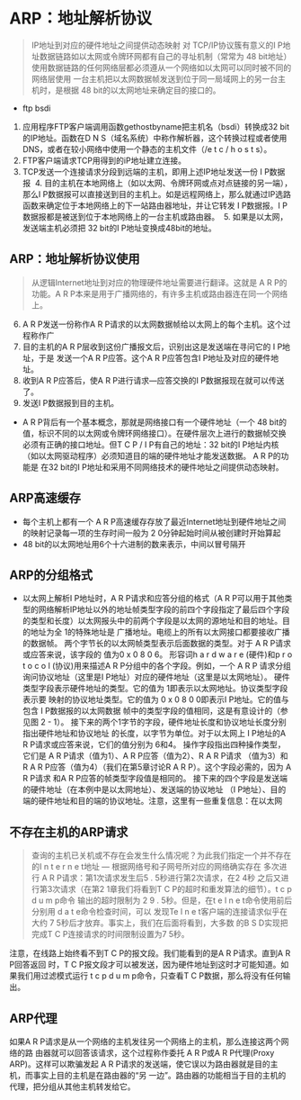 # ARP：地址解析协议
> IP地址到对应的硬件地址之间提供动态映射
> 对 TCP/IP协议簇有意义的I P地址数据链路如以太网或令牌环网都有自己的寻址机制（常常为 48 bit地址）使用数据链路的任何网络层都必须遵从一个网络如以太网可以同时被不同的网络层使用
> 一台主机把以太网数据帧发送到位于同一局域网上的另一台主机时，是根据 48 bit的以太网地址来确定目的接口的。


*  ftp bsdi
  1. 应用程序FTP客户端调用函数gethostbyname把主机名（bsdi）转换成32 bit的IP地址。函数在D N S（域名系统）中称作解析器，这个转换过程或者使用DNS，或者在较小网络中使用一个静态的主机文件（/e t c / h o s t s）。
  2. FTP客户端请求TCP用得到的iP地址建立连接。
  3. TCP发送一个连接请求分段到远端的主机，即用上述IP地址发送一份 I P数据报
  4. 目的主机在本地网络上（如以太网、令牌环网或点对点链接的另一端），那么I P数据报可以直接送到目的主机上。如是远程网络上，那么就通过IP选路函数来确定位于本地网络上的下一站路由器地址，并让它转发 I P数据报。I P数据报都是被送到位于本地网络上的一台主机或路由器。
  5. 如果是以太网，发送端主机必须把 32 bit的I P地址变换成48bit的地址。



##  ARP：地址解析协议使用
> 从逻辑Internet地址到对应的物理硬件地址需要进行翻译。这就是 A R P的功能。A R P本来是用于广播网络的，有许多主机或路由器连在同一个网络上。

6. A R P发送一份称作A R P请求的以太网数据帧给以太网上的每个主机。这个过程称作广
7. 目的主机的A R P层收到这份广播报文后，识别出这是发送端在寻问它的 I P地址，于是
发送一个A R P应答。这个A R P应答包含I P地址及对应的硬件地址。
8. 收到A R P应答后，使A R P进行请求—应答交换的I P数据报现在就可以传送了。
9. 发送I P数据报到目的主机。
  * A R P背后有一个基本概念，那就是网络接口有一个硬件地址（一个 48 bit的值，标识不同的以太网或令牌环网络接口）。在硬件层次上进行的数据帧交换必须有正确的接口地址。但T C P / I P有自己的地址：32 bit的I P地址内核（如以太网驱动程序）必须知道目的端的硬件地址才能发送数据。 A R P的功能是
在32 bit的I P地址和采用不同网络技术的硬件地址之间提供动态映射。


## ARP高速缓存
* 每个主机上都有一个 A R P高速缓存存放了最近Internet地址到硬件地址之间的映射记录每一项的生存时间一般为 2 0分钟起始时间从被创建时开始算起
* 48 bit的以太网地址用6个十六进制的数来表示，中间以冒号隔开

## ARP的分组格式
* 以太网上解析I P地址时，A R P请求和应答分组的格式（A R P可以用于其他类型的网络解析IP地址以外的地址帧类型字段的前四个字段指定了最后四个字段的类型和长度）以太网报头中的前两个字段是以太网的源地址和目的地址。目的地址为全 1的特殊地址是
广播地址。电缆上的所有以太网接口都要接收广播的数据帧。
两个字节长的以太网帧类型表示后面数据的类型。对于 A R P请求或应答来说，该字段的
值为0 x 0 8 0 6。
形容词h a r d w a r e (硬件)和p r o t o c o l (协议)用来描述A R P分组中的各个字段。例如，一个 A R P
请求分组询问协议地址（这里是I P地址）对应的硬件地址（这里是以太网地址）。
硬件类型字段表示硬件地址的类型。它的值为 1即表示以太网地址。协议类型字段表示要
映射的协议地址类型。它的值为 0 x 0 8 0 0即表示I P地址。它的值与包含 I P数据报的以太网数据
帧中的类型字段的值相同，这是有意设计的（参见图 2 - 1）。
接下来的两个1字节的字段，硬件地址长度和协议地址长度分别指出硬件地址和协议地址
的长度，以字节为单位。对于以太网上 I P地址的A R P请求或应答来说，它们的值分别为 6和4。
操作字段指出四种操作类型，它们是 A R P请求（值为1）、A R P应答（值为2）、R A R P请求
（值为3）和R A R P应答（值为4）（我们在第5章讨论R A R P）。这个字段必需的，因为 A R P请求
和A R P应答的帧类型字段值是相同的。
接下来的四个字段是发送端的硬件地址（在本例中是以太网地址）、发送端的协议地址
（I P地址）、目的端的硬件地址和目的端的协议地址。注意，这里有一些重复信息：在以太网


## 不存在主机的ARP请求
> 查询的主机已关机或不存在会发生什么情况呢？为此我们指定一个并不存在的I n t e r n e t地址 — 根据网络号和子网号所对应的网络确实存在
多次进行 A R P请求：第1次请求发生后5 . 5秒进行第2次请求，在2 4秒
之后又进行第3次请求（在第2 1章我们将看到T C P的超时和重发算法的细节）。t c p d u m p命令
输出的超时限制为 2 9 . 5秒。但是，在t e l n e t命令使用前后分别用 d a t e命令检查时间，可以
发现Te l n e t客户端的连接请求似乎在大约 7 5秒后才放弃。事实上，我们在后面将看到，大多数
的B S D实现把完成T C P连接请求的时间限制设置为7 5秒。

注意，在线路上始终看不到T C P的报文段。我们能看到的是A R P请求。直到A R P回答返回
时，T C P报文段才可以被发送，因为硬件地址到这时才可能知道。如果我们用过滤模式运行
t c p d u m p命令，只查看T C P数据，那么将没有任何输出。


## ARP代理
如果A R P请求是从一个网络的主机发往另一个网络上的主机，那么连接这两个网络的路
由器就可以回答该请求，这个过程称作委托 A R P或A R P代理(Proxy ARP)。这样可以欺骗发起
A R P请求的发送端，使它误以为路由器就是目的主机，而事实上目的主机是在路由器的“另
一边”。路由器的功能相当于目的主机的代理，把分组从其他主机转发给它。

